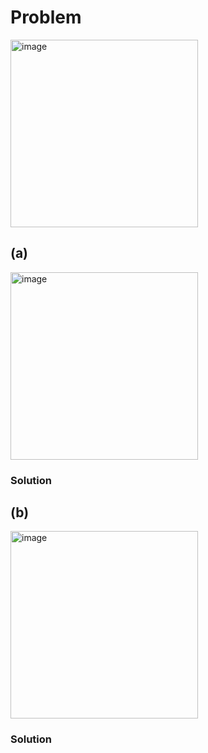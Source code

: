# Problem
<img width="300" alt="image" src="https://github.com/user-attachments/assets/2cda32d6-f94c-45c2-906b-3cf3bd3aed0f" />

## (a)
<img width="300" alt="image" src="https://github.com/user-attachments/assets/5afaede8-3f6c-484c-a499-0017473fb681" />

### Solution


## (b)
<img width="300" alt="image" src="https://github.com/user-attachments/assets/3e7e16b3-65ba-4c6e-9e3b-dd803cb6e3ff" />

### Solution
